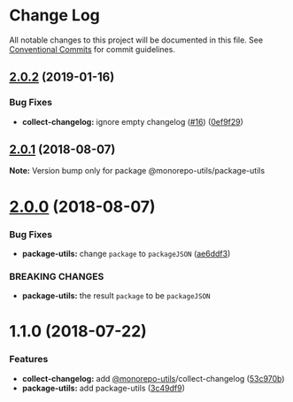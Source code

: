 # Change Log

All notable changes to this project will be documented in this file.
See [Conventional Commits](https://conventionalcommits.org) for commit guidelines.

## [2.0.2](https://github.com/azu/monorepo-utils/compare/@monorepo-utils/package-utils@2.0.0...@monorepo-utils/package-utils@2.0.2) (2019-01-16)


### Bug Fixes

* **collect-changelog:** ignore empty changelog ([#16](https://github.com/azu/monorepo-utils/issues/16)) ([0ef9f29](https://github.com/azu/monorepo-utils/commit/0ef9f29))





<a name="2.0.1"></a>
## [2.0.1](https://github.com/azu/monorepo-utils/compare/@monorepo-utils/package-utils@2.0.0...@monorepo-utils/package-utils@2.0.1) (2018-08-07)




**Note:** Version bump only for package @monorepo-utils/package-utils

<a name="2.0.0"></a>
# [2.0.0](https://github.com/azu/monorepo-utils/compare/@monorepo-utils/package-utils@1.1.0...@monorepo-utils/package-utils@2.0.0) (2018-08-07)


### Bug Fixes

* **package-utils:** change `package` to `packageJSON` ([ae6ddf3](https://github.com/azu/monorepo-utils/commit/ae6ddf3))


### BREAKING CHANGES

* **package-utils:** the result `package` to be `packageJSON`




<a name="1.1.0"></a>
# 1.1.0 (2018-07-22)


### Features

* **collect-changelog:** add [@monorepo-utils](https://github.com/monorepo-utils)/collect-changelog ([53c970b](https://github.com/azu/monorepo-utils/commit/53c970b))
* **package-utils:** add package-utils ([3c49df9](https://github.com/azu/monorepo-utils/commit/3c49df9))
